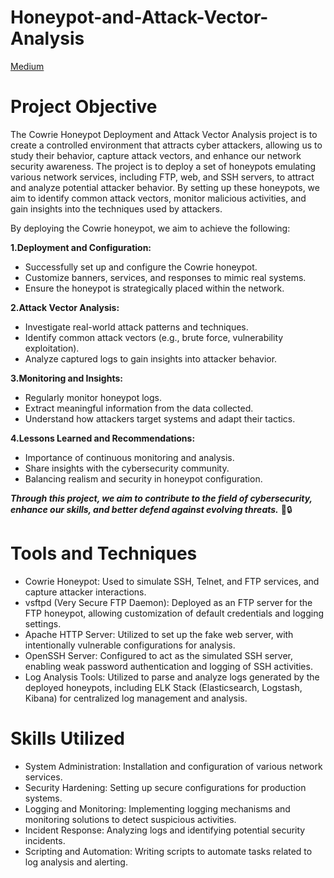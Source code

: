# Honeypot-and-Attack-Vector-Analysis 
[Medium](https://medium.com/@abysthinks/cowrie-honeypot-deployment-and-attack-vector-analysis-9044027a3546)

# Project Objective

The Cowrie Honeypot Deployment and Attack Vector Analysis project is to create a controlled environment that attracts cyber attackers, allowing us to study their behavior, capture attack vectors, and enhance our network security awareness.
The project is to deploy a set of honeypots emulating various network services, including FTP, web, and SSH servers, to attract and analyze potential attacker behavior. By setting up these honeypots, we aim to identify common attack vectors, monitor malicious activities, and gain insights into the techniques used by attackers.

By deploying the Cowrie honeypot, we aim to achieve the following:

<b>1.Deployment and Configuration:</b>
- Successfully set up and configure the Cowrie honeypot.
- Customize banners, services, and responses to mimic real systems.
- Ensure the honeypot is strategically placed within the network.
  
<b>2.Attack Vector Analysis:</b>
- Investigate real-world attack patterns and techniques.
- Identify common attack vectors (e.g., brute force, vulnerability exploitation).
- Analyze captured logs to gain insights into attacker behavior.
  
<b>3.Monitoring and Insights:</b>
- Regularly monitor honeypot logs.
- Extract meaningful information from the data collected.
- Understand how attackers target systems and adapt their tactics.
  
<b>4.Lessons Learned and Recommendations:</b>
- Importance of continuous monitoring and analysis.
- Share insights with the cybersecurity community.
- Balancing realism and security in honeypot configuration.
  
<b><i>Through this project, we aim to contribute to the field of cybersecurity, enhance our skills, and better defend against evolving threats.</i></b> 🚀🔒

# Tools and Techniques

- Cowrie Honeypot: Used to simulate SSH, Telnet, and FTP services, and capture attacker interactions.
- vsftpd (Very Secure FTP Daemon): Deployed as an FTP server for the FTP honeypot, allowing customization of default credentials and logging settings.
- Apache HTTP Server: Utilized to set up the fake web server, with intentionally vulnerable configurations for analysis.
- OpenSSH Server: Configured to act as the simulated SSH server, enabling weak password authentication and logging of SSH activities.
- Log Analysis Tools: Utilized to parse and analyze logs generated by the deployed honeypots, including ELK Stack (Elasticsearch, Logstash, Kibana) for centralized log management and analysis.

# Skills Utilized

- System Administration: Installation and configuration of various network services.
- Security Hardening: Setting up secure configurations for production systems.
- Logging and Monitoring: Implementing logging mechanisms and monitoring solutions to detect suspicious activities.
- Incident Response: Analyzing logs and identifying potential security incidents.
- Scripting and Automation: Writing scripts to automate tasks related to log analysis and alerting.


